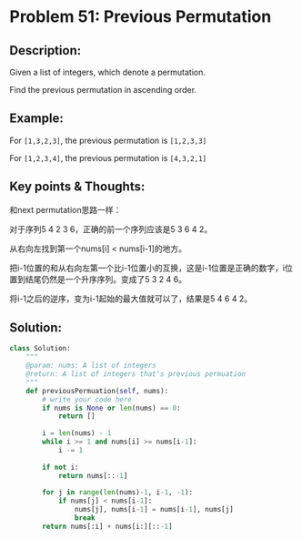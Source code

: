 # Problem 51: Previous Permutation

## Description:

Given a list of integers, which denote a permutation.

Find the previous permutation in ascending order.

## Example:

For `[1,3,2,3]`, the previous permutation is `[1,2,3,3]`

For `[1,2,3,4]`, the previous permutation is `[4,3,2,1]`

## Key points & Thoughts:

和next permutation思路一样：

对于序列5 4 2 3 6，正确的前一个序列应该是5 3 6 4 2。

从右向左找到第一个nums\[i\] &lt; nums\[i-1\]的地方。

把i-1位置的和从右向左第一个比i-1位置小的互换，这是i-1位置是正确的数字，i位置到结尾仍然是一个升序序列。变成了5 3 2 4 6。

将i-1之后的逆序，变为i-1起始的最大值就可以了，结果是5 4 6 4 2。

## Solution:

```python
class Solution:
    """
    @param: nums: A list of integers
    @return: A list of integers that's previous permuation
    """
    def previousPermuation(self, nums):
        # write your code here
        if nums is None or len(nums) == 0:
            return []
            
        i = len(nums) - 1
        while i >= 1 and nums[i] >= nums[i-1]:
            i -= 1
        
        if not i:
            return nums[::-1]
        
        for j in range(len(nums)-1, i-1, -1):
            if nums[j] < nums[i-1]:
                nums[j], nums[i-1] = nums[i-1], nums[j]
                break
        return nums[:i] + nums[i:][::-1]
        
        
```

